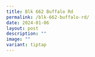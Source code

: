 ```yaml
---
title: Blk 662 Buffalo Rd
permalink: /blk-662-buffalo-rd/
date: 2024-01-06
layout: post
description: ""
image: ""
variant: tiptap
---
```


